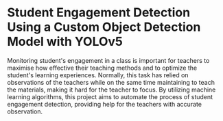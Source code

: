 # Student Engagement Detection Using a Custom Object Detection Model with YOLOv5

Monitoring student's engagement in a class is important for teachers to maximise how effective their teaching methods and to optimize the student's learning experiences. Normally, this task has relied on observations of the teachers while on the same time maintaining to teach the materials, making it hard for the teacher to focus. By utilizing machine learning algorithms, this project aims to automate the process of student engagement detection, providing help for the teachers with accurate observation.			
